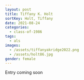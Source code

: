 ```yaml
---
layout: post
title: Tiffany K. Holt
sortKey: Holt, Tiffany
date: 2021-08-24
categories:
  - class-of-1986
tags:
  - als
images:
  - /assets/tiffanyakridge2022.png
  - /assets/holt86.jpg
gender: female
---
```

E﻿ntry coming soon